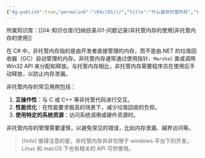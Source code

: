 ```yaml
---
{"dg-publish":true,"permalink":"/04//01///","title":"什么是非托管内存","tags":["csharp","dotnet"]}
---
```



所属知识库：[[04-知识仓库/归纳目录/01-问题记录/非托管内存的使用\|非托管内存的使用]]

在 C# 中，非托管内存指的是由开发者直接管理的内存，而不是由.NET 的垃圾回收器（GC）自动管理的内存。非托管内存通常通过使用指针、`Marshal` 类或调用 Win32 API 来分配和释放。与托管内存相比，非托管内存需要程序员在使用后手动释放，以防止内存泄漏。

非托管内存的常见用例包括：

1. **互操作性**：与 C 或 C++ 等非托管代码进行交互。
2. **性能优化**：在性能要求极高的场景下，减少垃圾回收的负担。
3. **使用特定的系统资源**：访问系统调用或硬件资源时。

非托管内存的管理需要谨慎，以避免常见的错误，比如内存泄漏、越界访问等。

> [!info] 值得注意的是，非托管内存并非仅限于 windows 平台下的开发，Linux 和 macOS 下也有相关的 API 可供使用。
